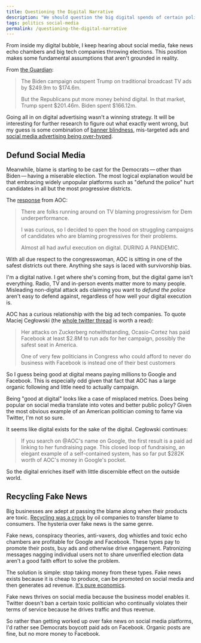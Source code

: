 ```yaml
---
title: Questioning the Digital Narrative
description: "We should question the big digital spends of certain politicians. It’s dubious have effective they actually are."
tags: politics social-media
permalink: /questioning-the-digital-narrative
--- 
```


From inside my digital bubble, I keep hearing about social media, fake news echo chambers and big tech companies throwing elections. This position makes some fundamental assumptions that aren't grounded in reality. 

From [the Guardian](https://www.theguardian.com/us-news/live/2020/nov/06/us-election-joe-biden-donald-trump-result-latest-who-is-winning-live-2020-updates?page=with:block-5fa672418f083df739ba5dca#block-5fa672418f083df739ba5dca): 

> The Biden campaign outspent Trump on traditional broadcast TV ads by $249.9m to $174.6m.
> 
> But the Republicans put more money behind digital. In that market, Trump spent $201.46m. Biden spent $166.12m.

Going all in on digital advertising wasn't a winning strategy. It will be interesting for further research to figure out what exactly went wrong, but my guess is some combination of [banner blindness](https://en.wikipedia.org/wiki/Banner_blindness), mis-targeted ads and [social media advertising being over-hyped](/blog/search-racket).

## Defund Social Media 

Meanwhile, blame is starting to be cast for the Democrats&thinsp;—&thinsp;other than Biden&thinsp;—&thinsp;having a miserable election. The most logical explanation would be that embracing widely unpopular platforms such as "defund the police" hurt candidates in all but the most progressive districts. 

The [response](https://twitter.com/AOC/status/1324694301234921474) from AOC: 

> There are folks running around on TV blaming progressivism for Dem underperformance.
>
> I was curious, so I decided to open the hood on struggling campaigns of candidates who are blaming progressives for their problems.
>
> Almost all had awful execution on digital. DURING A PANDEMIC.

With all due respect to the congresswoman, AOC is sitting in one of the safest districts out there. Anything she says is laced with survivorship bias. 

I'm a digital native. I get where she's coming from, but the digital game isn't everything. Radio, TV and in-person events matter more to many people. Misleading non-digital attack ads claiming you want to *defund the police* aren't easy to defend against, regardless of how well your digital execution is. 

AOC has a curious relationship with the big ad tech companies. To quote Maciej Cegłowski (the [whole twitter thread](https://twitter.com/Pinboard/status/1283952686899974144) is worth a read):

> Her attacks on Zuckerberg notwithstanding, Ocasio-Cortez has paid Facebook at least $2.8M to run ads for her campaign, possibly the safest seat in America.
>
> One of very few politicians in Congress who could afford to never do business with Facebook is instead one of their best customers

So I guess being good at digital means paying millions to Google and Facebook. This is especially odd given that fact that AOC has a large organic following and little need to actually campaign.

Being "good at digital" looks like a case of misplaced metrics. Does being popular on social media translate into votes and better public policy? Given the most obvious example of an American politician coming to fame via Twitter, I'm not so sure. 

It seems like digital exists for the sake of the digital. Cegłowski continues: 

> If you search on @AOC's name on Google, the first result is a paid ad linking to her fundraising page. This closed loop of fundraising, an elegant example of a self-contained system, has so far put $282K worth of AOC's money in Google's pocket.

So the digital enriches itself with little discernible effect on the outside world. 

## Recycling Fake News

Big businesses are adept at passing the blame along when their products are toxic. [Recycling was a crock](https://www.youtube.com/watch?v=-dk3NOEgX7o) by oil companies to transfer blame to consumers. The hysteria over fake news is the same genre. 

Fake news, conspiracy theories, anti-vaxers, dog whistles and toxic echo chambers are profitable for Google and Facebook. These types pay to promote their posts, buy ads and otherwise drive engagement. Patronizing messages nagging individual users not to share unverified election data aren't a good faith effort to solve the problem.  

The solution is simple: stop taking money from these types. Fake news exists because it is cheap to produce, can be promoted on social media and then generates ad revenue. [It's pure economics](https://money.cnn.com/interactive/media/the-macedonia-story/). 

Fake news thrives on social media because the business model enables it. Twitter doesn't ban a certain toxic politician who continually violates their terms of service because he drives traffic and thus revenue.

So rather than getting worked up over fake news on social media platforms, I'd rather see Democrats boycott paid ads on Facebook. Organic posts are fine, but no more money to Facebook.